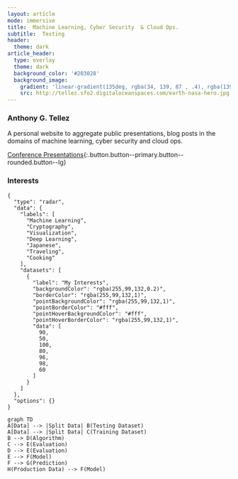 ```yaml
---
layout: article
mode: immersive
title:  Machine Learning, Cyber Security  & Cloud Ops.
subtitle:  Testing
header:
  theme: dark
article_header:
  type: overlay
  theme: dark
  background_color: '#203028'
  background_image:
    gradient: 'linear-gradient(135deg, rgba(34, 139, 87 , .4), rgba(139, 34, 139, .4))'
    src: http://tellez.sfo2.digitaloceanspaces.com/earth-nasa-hero.jpg
---
```


### Anthony G. Tellez

A personal website to aggregate public presentations, blog posts in the domains of machine learning, cyber security and cloud ops. 

[Conference Presentations](/presentations.html){:.button.button--primary.button--rounded.button--lg}


### Interests


```chart
{
  "type": "radar",
  "data": {
    "labels": [
      "Machine Learning",
      "Cryptography",
      "Visualization",
      "Deep Learning",
      "Japanese",
      "Traveling",
      "Cooking"
    ],
    "datasets": [
      {
        "label": "My Interests",
        "backgroundColor": "rgba(255,99,132,0.2)",
        "borderColor": "rgba(255,99,132,1)",
        "pointBackgroundColor": "rgba(255,99,132,1)",
        "pointBorderColor": "#fff",
        "pointHoverBackgroundColor": "#fff",
        "pointHoverBorderColor": "rgba(255,99,132,1)",
        "data": [
          90,
          50,
          100,
          80,
          96,
          98,
          60
        ]
      }
    ]
  },
  "options": {}
}
```

```mermaid
graph TD
A[Data] --> |Split Data| B(Testing Dataset)
A[Data] --> |Split Data| C(Training Dataset)
B --> D(Algorithm)
C --> E(Evaluation)
D --> E(Evaluation)
E --> F(Model) 
F --> G(Prediction)
H(Production Data) --> F(Model)

```